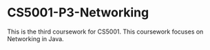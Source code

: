 # CS5001-P3-Networking
This is the third coursework for CS5001. This coursework focuses on Networking in Java.
